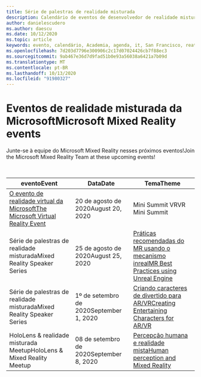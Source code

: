 ```yaml
---
title: Série de palestras de realidade misturada
description: Calendário de eventos de desenvolvedor de realidade misturada no reator em São Francisco.
author: danielescudero
ms.author: daescu
ms.date: 10/12/2020
ms.topic: article
keywords: evento, calendário, Academia, agenda, it, San Francisco, reator
ms.openlocfilehash: 7d203d7796e300906c2c17d07024426cb7f88ec3
ms.sourcegitcommit: 9ab467e36d7d9fad51b0e93a56038a6421a7b09d
ms.translationtype: MT
ms.contentlocale: pt-BR
ms.lasthandoff: 10/13/2020
ms.locfileid: "91980327"
---
```

# <a name="microsoft-mixed-reality-events"></a><span data-ttu-id="048e4-104">Eventos de realidade misturada da Microsoft</span><span class="sxs-lookup"><span data-stu-id="048e4-104">Microsoft Mixed Reality events</span></span>

<span data-ttu-id="048e4-105">Junte-se à equipe do Microsoft Mixed Reality nesses próximos eventos!</span><span class="sxs-lookup"><span data-stu-id="048e4-105">Join the Microsoft Mixed Reality Team at these upcoming events!</span></span>

<br>

|<span data-ttu-id="048e4-106">evento</span><span class="sxs-lookup"><span data-stu-id="048e4-106">Event</span></span>|<span data-ttu-id="048e4-107">Data</span><span class="sxs-lookup"><span data-stu-id="048e4-107">Date</span></span>|<span data-ttu-id="048e4-108">Tema</span><span class="sxs-lookup"><span data-stu-id="048e4-108">Theme</span></span>|
|-------------|-------------|-----|
| [<span data-ttu-id="048e4-109">O evento de realidade virtual da Microsoft</span><span class="sxs-lookup"><span data-stu-id="048e4-109">The Microsoft Virtual Reality Event</span></span>](https://www.meetup.com/hololens-mr/events/272364822/)|<span data-ttu-id="048e4-110">20 de agosto de 2020</span><span class="sxs-lookup"><span data-stu-id="048e4-110">August 20, 2020</span></span>|<span data-ttu-id="048e4-111">Mini Summit VR</span><span class="sxs-lookup"><span data-stu-id="048e4-111">VR Mini Summit</span></span>|
| <span data-ttu-id="048e4-112">Série de palestras de realidade misturada</span><span class="sxs-lookup"><span data-stu-id="048e4-112">Mixed Reality Speaker Series</span></span>|<span data-ttu-id="048e4-113">25 de agosto de 2020</span><span class="sxs-lookup"><span data-stu-id="048e4-113">August 25, 2020</span></span>|[<span data-ttu-id="048e4-114">Práticas recomendadas do MR usando o mecanismo inreal</span><span class="sxs-lookup"><span data-stu-id="048e4-114">MR Best Practices using Unreal Engine</span></span>](https://channel9.msdn.com/Shows/Docs-Mixed-Reality/Tips-and-Best-Practices-for-using-UE4-in-MR)|
| <span data-ttu-id="048e4-115">Série de palestras de realidade misturada</span><span class="sxs-lookup"><span data-stu-id="048e4-115">Mixed Reality Speaker Series</span></span>|<span data-ttu-id="048e4-116">1º de setembro de 2020</span><span class="sxs-lookup"><span data-stu-id="048e4-116">September 1, 2020</span></span>|[<span data-ttu-id="048e4-117">Criando caracteres de divertido para AR/VR</span><span class="sxs-lookup"><span data-stu-id="048e4-117">Creating Entertaining Characters for AR/VR</span></span>](https://channel9.msdn.com/Shows/Docs-Mixed-Reality/Creating-Entertaining-Characters-for-Mixed-Reality)|
| <span data-ttu-id="048e4-118">HoloLens & realidade misturada Meetup</span><span class="sxs-lookup"><span data-stu-id="048e4-118">HoloLens & Mixed Reality Meetup</span></span>|<span data-ttu-id="048e4-119">08 de setembro de 2020</span><span class="sxs-lookup"><span data-stu-id="048e4-119">September 8, 2020</span></span>|[<span data-ttu-id="048e4-120">Percepção humana e realidade mista</span><span class="sxs-lookup"><span data-stu-id="048e4-120">Human perception and Mixed Reality</span></span>](https://channel9.msdn.com/Shows/Docs-Mixed-Reality/Human-Perception-and-Mixed-Reality)|


